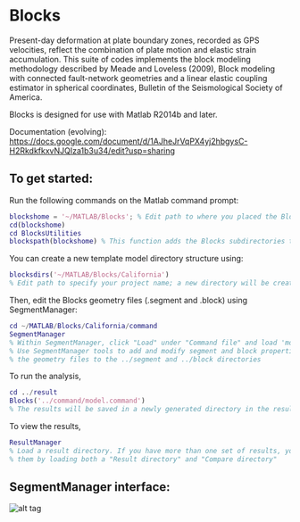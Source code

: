 Blocks
======

Present-day deformation at plate boundary zones, recorded as GPS velocities, reflect the combination of plate motion and elastic strain accumulation. This suite of codes implements the block modeling methodology described by Meade and Loveless (2009), Block modeling with connected fault-network geometries and a linear elastic coupling estimator in spherical coordinates, Bulletin of the Seismological Society of America.

Blocks is designed for use with Matlab R2014b and later. 

Documentation (evolving): https://docs.google.com/document/d/1AJheJrVqPX4yj2hbgysC-H2RkdkfkxvNJQIza1b3u34/edit?usp=sharing

To get started: 
---------------
Run the following commands on the Matlab command prompt:

```matlab
blockshome = '~/MATLAB/Blocks'; % Edit path to where you placed the Blocks directory
cd(blockshome) 
cd BlocksUtilities
blockspath(blockshome) % This function adds the Blocks subdirectories to your Matlab path
```

You can create a new template model directory structure using:
```matlab
blocksdirs('~/MATLAB/Blocks/California') 
% Edit path to specify your project name; a new directory will be created if it doesn't exist
```

Then, edit the Blocks geometry files (.segment and .block) using SegmentManager:
```matlab
cd ~/MATLAB/Blocks/California/command
SegmentManager
% Within SegmentManager, click "Load" under "Command file" and load 'model.command'. 
% Use SegmentManager tools to add and modify segment and block properties, saving 
% the geometry files to the ../segment and ../block directories
```

To run the analysis,
```matlab
cd ../result
Blocks('../command/model.command')
% The results will be saved in a newly generated directory in the result directory
```

To view the results,
```matlab
ResultManager
% Load a result directory. If you have more than one set of results, you can compare
% them by loading both a "Result directory" and "Compare directory"
```

SegmentManager interface:
-------------------------
![alt tag](https://cloud.githubusercontent.com/assets/4225359/9386297/d46874ca-4728-11e5-9deb-48899bd91770.png)
